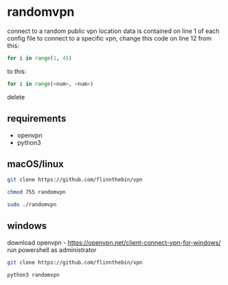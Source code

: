 # randomvpn

connect to a random public vpn
location data is contained on line 1 of each config file
to connect to a specific vpn, change this code on line 12 from this:

```python
for i in range(1, 45)
```

to this:

```python
for i in range(<num>, <num>)
```

delete
## requirements

- openvpn
- python3

## macOS/linux

```bash
git clone https://github.com/flinnthebin/vpn
```   
```bash
chmod 755 randomvpn
```   
```bash
sudo ./randomvpn
```   

## windows

download openvpn - https://openvpn.net/client-connect-vpn-for-windows/
run powershell as administrator

```bash
git clone https://github.com/flinnthebin/vpn
```   
```bash
python3 randomvpn
```   
